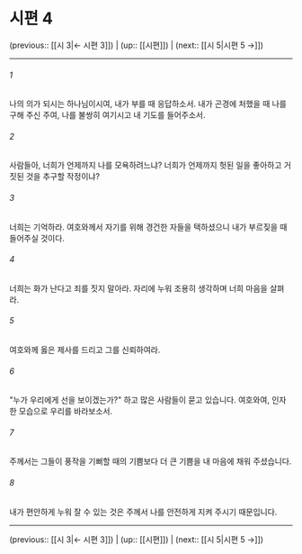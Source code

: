 # 시편 4

(previous:: [[시 3|← 시편 3]]) | (up:: [[시편]]) | (next:: [[시 5|시편 5 →]])

***




###### 1 

나의 의가 되시는 하나님이시여, 내가 부를 때 응답하소서. 내가 곤경에 처했을 때 나를 구해 주신 주여, 나를 불쌍히 여기시고 내 기도를 들어주소서. 



###### 2 

사람들아, 너희가 언제까지 나를 모욕하려느냐? 너희가 언제까지 헛된 일을 좋아하고 거짓된 것을 추구할 작정이냐? 



###### 3 

너희는 기억하라. 여호와께서 자기를 위해 경건한 자들을 택하셨으니 내가 부르짖을 때 들어주실 것이다. 



###### 4 

너희는 화가 난다고 죄를 짓지 말아라. 자리에 누워 조용히 생각하며 너희 마음을 살펴라. 



###### 5 

여호와께 옳은 제사를 드리고 그를 신뢰하여라. 



###### 6 

"누가 우리에게 선을 보이겠는가?" 하고 많은 사람들이 묻고 있습니다. 여호와여, 인자한 모습으로 우리를 바라보소서. 



###### 7 

주께서는 그들이 풍작을 기뻐할 때의 기쁨보다 더 큰 기쁨을 내 마음에 채워 주셨습니다. 



###### 8 

내가 편안하게 누워 잘 수 있는 것은 주께서 나를 안전하게 지켜 주시기 때문입니다.

***

(previous:: [[시 3|← 시편 3]]) | (up:: [[시편]]) | (next:: [[시 5|시편 5 →]])
